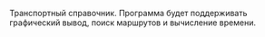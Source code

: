 Транспортный справочник.
Программа будет поддерживать графический вывод, поиск маршрутов и вычисление времени.
